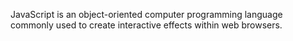 JavaScript is an object-oriented computer programming language commonly used to create interactive effects within web browsers.